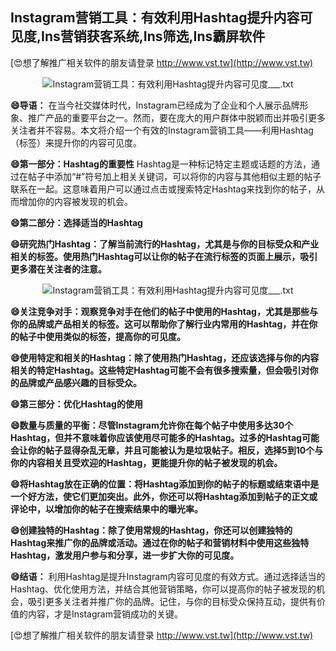 ## **Instagram营销工具：有效利用Hashtag提升内容可见度,Ins营销获客系统,Ins筛选,Ins霸屏软件**

[😍想了解推广相关软件的朋友请登录 http://www.vst.tw](http://www.vst.tw)

 <center><img src="https://vst.tw/MP4/tuiguang/png/1.png" alt="Instagram营销工具：有效利用Hashtag提升内容可见度___.txt"></center>

**😄导语：**
在当今社交媒体时代，Instagram已经成为了企业和个人展示品牌形象、推广产品的重要平台之一。然而，要在庞大的用户群体中脱颖而出并吸引更多关注者并不容易。本文将介绍一个有效的Instagram营销工具——利用Hashtag（标签）来提升你的内容可见度。

**😄第一部分：Hashtag的重要性**
Hashtag是一种标记特定主题或话题的方法，通过在帖子中添加“#”符号加上相关关键词，可以将你的内容与其他相似主题的帖子联系在一起。这意味着用户可以通过点击或搜索特定Hashtag来找到你的帖子，从而增加你的内容被发现的机会。

**😄第二部分：选择适当的Hashtag**

**😄研究热门Hashtag：了解当前流行的Hashtag，尤其是与你的目标受众和产业相关的标签。使用热门Hashtag可以让你的帖子在流行标签的页面上展示，吸引更多潜在关注者的注意。**

 <center><img src="https://vst.tw/MP4/tuiguang/png/0.png" alt="Instagram营销工具：有效利用Hashtag提升内容可见度___.txt"></center>

**😄关注竞争对手：观察竞争对手在他们的帖子中使用的Hashtag，尤其是那些与你的品牌或产品相关的标签。这可以帮助你了解行业内常用的Hashtag，并在你的帖子中使用类似的标签，提高你的可见度。**

**😄使用特定和相关的Hashtag：除了使用热门Hashtag，还应该选择与你的内容相关的特定Hashtag。这些特定Hashtag可能不会有很多搜索量，但会吸引对你的品牌或产品感兴趣的目标受众。**

**😄第三部分：优化Hashtag的使用**

**😄数量与质量的平衡：尽管Instagram允许你在每个帖子中使用多达30个Hashtag，但并不意味着你应该使用尽可能多的Hashtag。过多的Hashtag可能会让你的帖子显得杂乱无章，并且可能被认为是垃圾帖子。相反，选择5到10个与你的内容相关且受欢迎的Hashtag，更能提升你的帖子被发现的机会。**

**😄将Hashtag放在正确的位置：将Hashtag添加到你的帖子的标题或结束语中是一个好方法，使它们更加突出。此外，你还可以将Hashtag添加到帖子的正文或评论中，以增加你的帖子在搜索结果中的曝光率。**

**😄创建独特的Hashtag：除了使用常规的Hashtag，你还可以创建独特的Hashtag来推广你的品牌或活动。通过在你的帖子和营销材料中使用这些独特Hashtag，激发用户参与和分享，进一步扩大你的可见度。**

**😄结语：**
利用Hashtag是提升Instagram内容可见度的有效方式。通过选择适当的Hashtag、优化使用方法，并结合其他营销策略，你可以提高你的帖子被发现的机会，吸引更多关注者并推广你的品牌。记住，与你的目标受众保持互动，提供有价值的内容，才是Instagram营销成功的关键。

[😍想了解推广相关软件的朋友请登录 http://www.vst.tw](http://www.vst.tw)



